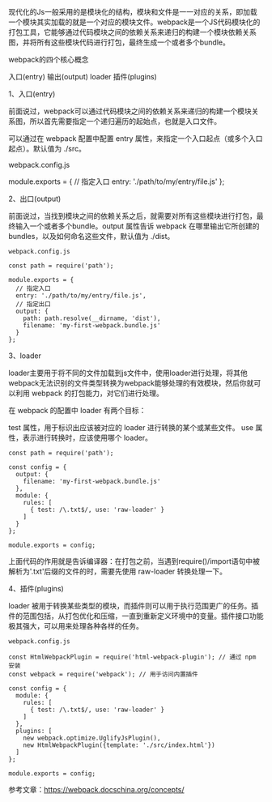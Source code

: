 现代化的Js一般采用的是模块化的结构，模块和文件是一一对应的关系，即加载一个模块其实加载的就是一个对应的模块文件。webpack是一个JS代码模块化的打包工具，它能够通过代码模块之间的依赖关系来递归的构建一个模块依赖关系图，并将所有这些模块代码进行打包，最终生成一个或者多个bundle。

webpack的四个核心概念

入口(entry)
输出(output)
loader
插件(plugins)

1、入口(entry)

前面说过，webpack可以通过代码模块之间的依赖关系来递归的构建一个模块关系图，所以首先需要指定一个递归遍历的起始点，也就是入口文件。

可以通过在 webpack 配置中配置 entry 属性，来指定一个入口起点（或多个入口起点）。默认值为 ./src。

webpack.config.js

module.exports = {
  // 指定入口
  entry: './path/to/my/entry/file.js'
};


2、出口(output)

前面说过，当找到模块之间的依赖关系之后，就需要对所有这些模块进行打包，最终输入一个或者多个bundle。output 属性告诉 webpack 在哪里输出它所创建的 bundles，以及如何命名这些文件，默认值为 ./dist。

```
webpack.config.js

const path = require('path');

module.exports = {
  // 指定入口
  entry: './path/to/my/entry/file.js',
  // 指定出口
  output: {
    path: path.resolve(__dirname, 'dist'),
    filename: 'my-first-webpack.bundle.js'
  }
};
```

3、loader

loader主要用于将不同的文件加载到js文件中，使用loader进行处理，将其他webpack无法识别的文件类型转换为webpack能够处理的有效模块，然后你就可以利用 webpack 的打包能力，对它们进行处理。


在 webpack 的配置中 loader 有两个目标：

test 属性，用于标识出应该被对应的 loader 进行转换的某个或某些文件。
use 属性，表示进行转换时，应该使用哪个 loader。

```
const path = require('path');

const config = {
  output: {
    filename: 'my-first-webpack.bundle.js'
  },
  module: {
    rules: [
      { test: /\.txt$/, use: 'raw-loader' }
    ]
  }
};

module.exports = config;
```

上面代码的作用就是告诉编译器：在打包之前，当遇到require()/import语句中被解析为'.txt'后缀的文件的时，需要先使用 raw-loader 转换处理一下。

4、插件(plugins)

loader 被用于转换某些类型的模块，而插件则可以用于执行范围更广的任务。插件的范围包括，从打包优化和压缩，一直到重新定义环境中的变量。插件接口功能极其强大，可以用来处理各种各样的任务。

```
webpack.config.js

const HtmlWebpackPlugin = require('html-webpack-plugin'); // 通过 npm 安装
const webpack = require('webpack'); // 用于访问内置插件

const config = {
  module: {
    rules: [
      { test: /\.txt$/, use: 'raw-loader' }
    ]
  },
  plugins: [
    new webpack.optimize.UglifyJsPlugin(),
    new HtmlWebpackPlugin({template: './src/index.html'})
  ]
};

module.exports = config;
```


参考文章：https://webpack.docschina.org/concepts/
